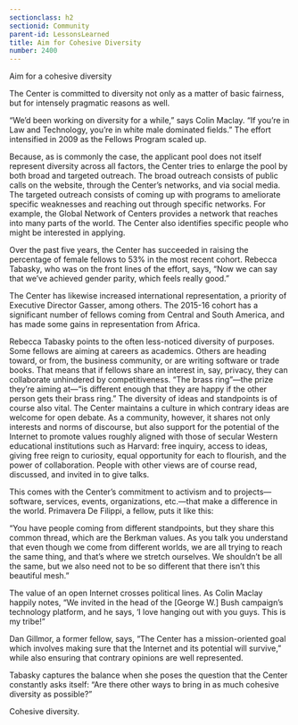 ```yaml
---
sectionclass: h2
sectionid: Community
parent-id: LessonsLearned
title: Aim for Cohesive Diversity
number: 2400
---
```

Aim for a cohesive diversity

The Center is committed to diversity not only as a matter of basic fairness, but for intensely pragmatic reasons as well.

“We’d been working on diversity for a while,” says Colin Maclay. “If you’re in Law and Technology, you’re in white male dominated fields.” The effort intensified in 2009 as the Fellows Program scaled up.

Because, as is commonly the case, the applicant pool does not itself represent diversity across all factors, the Center tries to enlarge the pool by both broad and targeted outreach. The broad outreach consists of public calls on the website, through the Center’s networks, and via social media. The targeted outreach consists of coming up with programs to ameliorate specific weaknesses and reaching out through specific networks. For example, the Global Network of Centers provides a network that reaches into many parts of the world. The Center also identifies specific people who might be interested in applying.

Over the past five years, the Center has succeeded in raising the percentage of female fellows to 53% in the most recent cohort. Rebecca Tabasky, who was on the front lines of the effort, says, “Now we can say that we’ve achieved gender parity, which feels really good.”

The Center has likewise increased international representation, a priority of Executive Director Gasser, among others. The 2015-16 cohort has a significant number of fellows coming from Central and South America, and has made some gains in representation from Africa.

Rebecca Tabasky points to the often less-noticed diversity of purposes. Some fellows are aiming at careers as academics. Others are heading toward, or from, the business community, or are writing software or trade books. That means that if fellows share an interest in, say, privacy, they can collaborate unhindered by competitiveness. “The brass ring”—the prize they’re aiming at—“is different enough that they are happy if the other person gets their brass ring.”
The diversity of ideas and standpoints is of course also vital. The Center maintains a culture in which contrary ideas are welcome for open debate. As a community, however, it shares not only interests and norms of discourse, but also support for the potential of the Internet to promote values roughly aligned with those of secular Western educational institutions such as Harvard: free inquiry, access to ideas, giving free reign to curiosity, equal opportunity for each to flourish, and the power of collaboration. People with other views are of course read, discussed, and invited in to give talks.

This comes with the Center’s commitment to activism and to projects—software, services, events, organizations, etc.—that make a difference in the world. Primavera De Filippi, a fellow, puts it like this:

“You have people coming from different standpoints, but they share this common thread, which are the Berkman values. As you talk you understand that even though we come from different worlds, we are all trying to reach the same thing, and that’s where we stretch ourselves. We shouldn’t be all the same, but we also need not to be so different that there isn’t this beautiful mesh.”

The value of an open Internet crosses political lines. As Colin Maclay happily notes, “We invited in the head of the [George W.] Bush campaign’s technology platform, and he says, ‘I love hanging out with you guys. This is my tribe!”

Dan Gillmor, a former fellow, says, “The Center has a mission-oriented goal which involves making sure that the Internet and its potential will survive,” while also ensuring that contrary opinions are well represented.

Tabasky captures the balance when she poses the question that the Center constantly asks itself: “Are there other ways to bring in as much cohesive diversity as possible?”

Cohesive diversity.
